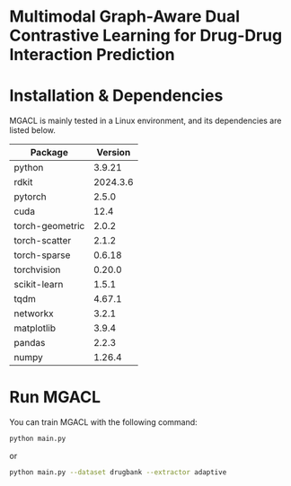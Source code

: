 # Multimodal Graph-Aware Dual Contrastive Learning for Drug-Drug Interaction Prediction


# Installation & Dependencies


MGACL is mainly tested in a Linux environment, and its dependencies are listed below.


| Package         | Version  |
|-----------------|----------|
| python          | 3.9.21   |
| rdkit           | 2024.3.6 |
| pytorch         | 2.5.0    |
| cuda            | 12.4     |
| torch-geometric | 2.0.2    |
| torch-scatter   | 2.1.2    |
| torch-sparse    | 0.6.18   |
| torchvision     | 0.20.0   |
| scikit-learn    | 1.5.1    |
| tqdm            | 4.67.1   |
| networkx        | 3.2.1    |
| matplotlib      | 3.9.4    |
| pandas          | 2.2.3    |
| numpy           | 1.26.4   |


# Run MGACL


You can train MGACL with the following command:


```bash
python main.py
```


or


```bash
python main.py --dataset drugbank --extractor adaptive
```




